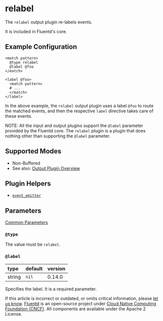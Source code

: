 # relabel

The `relabel` output plugin re-labels events.

It is included in Fluentd's core.

## Example Configuration

```text
<match pattern>
  @type relabel
  @label @foo
</match>

<label @foo>
  <match pattern>
  # ...
  </match>
</label>
```

In the above example, the `relabel` output plugin uses a label `@foo` to route the matched events, and then the respective `label` directive takes care of these events.

NOTE: All the input and output plugins support the `@label` parameter provided by the Fluentd core. The `relabel` plugin is a plugin that does nothing other than supporting the `@label` parameter.

## Supported Modes

* Non-Buffered
* See also: [Output Plugin Overview](./)

## Plugin Helpers

* [`event_emitter`](../plugin-helper-overview/api-plugin-helper-event_emitter.md)

## Parameters

[Common Parameters](../configuration/plugin-common-parameters.md)

### `@type`

The value must be `relabel`.

### `@label`

| type | default | version |
| :--- | :--- | :--- |
| string | `nil` | 0.14.0 |

Specifies the label. It is a required parameter.

If this article is incorrect or outdated, or omits critical information, please [let us know](https://github.com/fluent/fluentd-docs-gitbook/issues?state=open). [Fluentd](http://www.fluentd.org/) is an open-source project under [Cloud Native Computing Foundation \(CNCF\)](https://cncf.io/). All components are available under the Apache 2 License.

